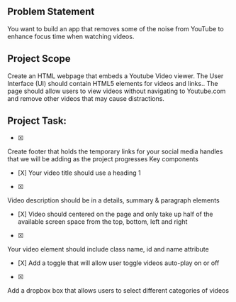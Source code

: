 ## Problem Statement
You want to build an app that removes some of the noise from YouTube to enhance focus time when watching videos. 

## Project Scope
Create an HTML webpage that embeds a Youtube Video viewer. The User Interface (UI) should contain HTML5 elements for videos and links.. The page should allow users to view videos without navigating to Youtube.com and remove other videos that may cause distractions. 

## Project Task: 
- [X] 
Create footer that holds the temporary links for your social media handles that we will be adding as the project progresses
Key components  
- [X] 
Your video title should use a heading 1  
- [X] 
Video description should be in a details, summary & paragraph elements 
- [X] 
Video should centered on the page and only take up half of the available screen space from the top, bottom, left and right
- [X] 
Your video element should include class name, id and name attribute
- [X] 
Add a toggle that will allow user toggle videos auto-play on or off  
- [X] 
Add a dropbox box that allows users to select different categories of videos 

